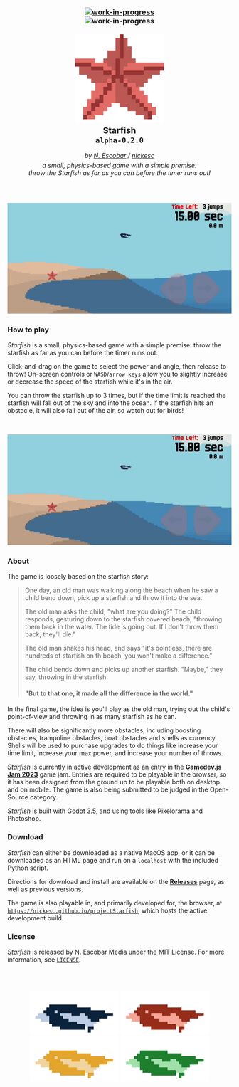 <h3 align="center" >
  <a href="https://nickesc.github.io/projectStarfish"><img alt="work-in-progress" src="https://img.shields.io/badge/play%20at-nickesc.github.io-brightgreen?style=for-the-badge"></a>
  <br>
  <img alt="work-in-progress" src="https://img.shields.io/badge/status-work--in--progress-red?style=for-the-badge">
  <br><br>
  <img src="icon.png" width="200"/>
  <br>
  <strong style="font-size:1.17em">Starfish</strong>
  <br>
  <code style="font-size:1em">alpha-0.2.0</code>
  <br>
  <h6 align="center" style="margin-top:0; margin-bottom:0">
    by <a href="https://nickesc.github.io">N. Escobar</a> / <a href="https://github.com/nickesc">nickesc</a>
  </h6>
  <h6 align="center" style="padding-top:5px; margin-top:0; margin-bottom:2em">
    a small, physics-based game with a simple premise:<br>throw the Starfish as far as you can before the timer runs out!
  </h6>
  
</h3>

<br>
<p align="center" >
  <img alt="Demo of the game, with a starfish being thrown from a beach into the ocean and hitting a bird before it falls into the ocean and resets" src="docs/assets/throw_demo.gif">
</p>


### How to play

*Starfish* is a small, physics-based game with a simple premise: throw the starfish as far as you can before the timer runs out.

Click-and-drag on the game to select the power and angle, then release to throw! On-screen controls or `WASD`/`arrow keys` allow you to slightly increase or decrease the speed of the starfish while it's in the air.

You can throw the starfish up to 3 times, but if the time limit is reached the starfish will fall out of the sky and into the ocean. If the starfish hits an obstacle, it will also fall out of the air, so watch out for birds! 

<br>
<p align="center" >
  <img alt="Demo of the game, with a starfish being thrown from a beach into the ocean once, then thrown from the ocean twice" src="docs/assets/3_throw_demo.gif">
</p>


### About

The game is loosely based on the starfish story:

> One day, an old man was walking along the beach when he saw a child bend down, pick up a starfish and throw it into the sea. 
> 
> The old man asks the child, "what are you doing?" The child responds, gesturing down to the starfish covered beach, "throwing them back in the water. The tide is going out. If I don't throw them back, they'll die."
>
> The old man shakes his head, and says "it's pointless, there are hundreds of starfish on th beach, you won't make a difference."
>
> The child bends down and picks up another starfish. "Maybe," they say, throwing in the starfish.
>
> #### "But to that one, it made all the difference in the world."

In the final game, the idea is you'll play as the old man, trying out the child's point-of-view and throwing in as many starfish as he can.

There will also be significantly more obstacles, including boosting obstacles, trampoline obstacles, boat obstacles and shells as currency. Shells will be used to purchase upgrades to do things like increase your time limit, increase your max power, and increase your number of throws.

*Starfish* is currently in active development as an entry in the [__Gamedev.js Jam 2023__](https://itch.io/jam/gamedevjs-2023) game jam. Entries are required to be playable in the browser, so it has been designed from the ground up to be playable both on desktop and on mobile. The game is also being submitted to be judged in the Open-Source category.

*Starfish* is built with [Godot 3.5](https://godotengine.org/), and using tools like Pixelorama and Photoshop.


### Download

*Starfish* can either be downloaded as a native MacOS app, or it can be downloaded as an HTML page and run on a `localhost` with the included Python script.

Directions for download and install are available on the [__Releases__](https://github.com/nickesc/projectStarfish/releases) page, as well as previous versions.

The game is also playable in, and primarily developed for, the browser, at [`https://nickesc.github.io/projectStarfish`](https://nickesc.github.io/projectStarfish), which hosts the active development build.

### License

*Starfish* is released by N. Escobar Media under the MIT License. For more information, see [`LICENSE`](license).

<br>
<br>
<p align="center" >
  <img alt="An animation of Walter flying, in his blue form" src="docs/assets/walter_blue.gif" height = 100> <img alt="An animation of Walter flying, in his red form" src="docs/assets/walter_red.gif" height = 100> <img alt="An animation of Walter flying, in his yellow form" src="docs/assets/walter_yellow.gif" height = 100> <img alt="An animation of Walter flying, in his green form" src="docs/assets/walter_green.gif" height = 100>
</p>
<br>
